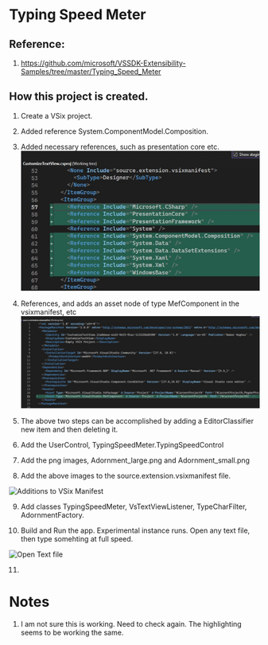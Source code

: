 # Typing Speed Meter

## Reference: 
1. https://github.com/microsoft/VSSDK-Extensibility-Samples/tree/master/Typing_Speed_Meter

## How this project is created. 
1. Create a VSix project.

2. Added reference System.ComponentModel.Composition.

3. Added necessary references, such as presentation core etc.
![Additions to Cs Proj file](images/50_50AdditionsToCsProjFile.jpg)

4. References, and adds an asset node of type MefComponent in the vsixmanifest, etc
![Additions to .vsixmanifest file](images/51_50AdditionsToVSixManifest.jpg)

5. The above two steps can be accomplished by adding a EditorClassifier new item and then deleting it.

6. Add the UserControl, TypingSpeedMeter.TypingSpeedControl

7. Add the png images, Adornment_large.png and Adornment_small.png

8. Add the above images to the source.extension.vsixmanifest file.

![Additions to VSix Manifest](images/52_50VSixMainfestFile.jpg)

9. Add classes TypingSpeedMeter, VsTextViewListener, TypeCharFilter, AdornmentFactory.

10. Build and Run the app. Experimental instance runs. Open any text file, then type somehting at full speed.

![Open Text file](images/53_50TypeingSpeedOpenFile.jpg)

11.      







# Notes
1. I am not sure this is working. Need to check again. The highlighting seems to be working the same. 
